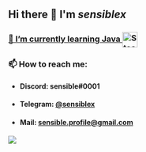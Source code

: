 ## Hi there 👋 I'm _**sensiblex**_

<a href="https://steamcommunity.com/id/animeflame">
  
### 🌱 I’m currently learning Java <img align="center" alt="Steam" width="31px" src="https://github.com/sensiblex/sensiblex/blob/main/assets/java_icon.png" />
  
</a>

### 📫 How to reach me:
  - #### Discord: sensible#0001
  - #### Telegram: [@sensiblex](https://t.me/sensiblex)
  - #### Mail: sensible.profile@gmail.com
<a href="https://github.com/animeflame">
  <img align="center" src="https://github-readme-stats.anuraghazra1.vercel.app/api?username=sensiblex&show_icons=true&count_private=true&theme=blueberry&hide_border=true">
</a>
<br>
   


